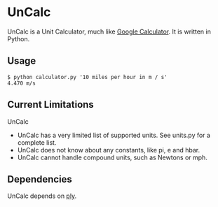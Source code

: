 # UnCalc

UnCalc is a Unit Calculator, much like
[Google Calculator](http://www.google.com/intl/en/help/features.html#calculator).
It is written in Python.

## Usage

    $ python calculator.py '10 miles per hour in m / s'
    4.470 m/s

## Current Limitations

UnCalc 

  * UnCalc has a very limited list of supported units. See units.py for a 
    complete list.
  * UnCalc does not know about any constants, like pi, e and hbar.
  * UnCalc cannot handle compound units, such as Newtons or mph.

## Dependencies

UnCalc depends on [ply](http://www.dabeaz.com/ply/).
